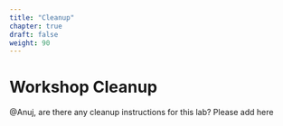```yaml
---
title: "Cleanup"
chapter: true
draft: false
weight: 90
---
```


# Workshop Cleanup

@Anuj, are there any cleanup instructions for this lab? Please add here